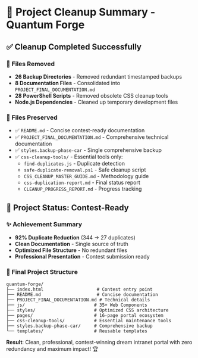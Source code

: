 # 🧹 Project Cleanup Summary - Quantum Forge

## ✅ Cleanup Completed Successfully

### 📁 Files Removed
- **26 Backup Directories** - Removed redundant timestamped backups
- **8 Documentation Files** - Consolidated into `PROJECT_FINAL_DOCUMENTATION.md`
- **28 PowerShell Scripts** - Removed obsolete CSS cleanup tools
- **Node.js Dependencies** - Cleaned up temporary development files

### 📁 Files Preserved
- ✅ `README.md` - Concise contest-ready documentation
- ✅ `PROJECT_FINAL_DOCUMENTATION.md` - Comprehensive technical documentation
- ✅ `styles.backup-phase-car` - Single comprehensive backup
- ✅ `css-cleanup-tools/` - Essential tools only:
  - `find-duplicates.js` - Duplicate detection
  - `safe-duplicate-removal.ps1` - Safe cleanup script
  - `CSS_CLEANUP_MASTER_GUIDE.md` - Methodology guide
  - `css-duplication-report.md` - Final status report
  - `CLEANUP_PROGRESS_REPORT.md` - Progress tracking

## 🎯 Project Status: Contest-Ready

### ✨ Achievement Summary
- **92% Duplicate Reduction** (344 → 27 duplicates)
- **Clean Documentation** - Single source of truth
- **Optimized File Structure** - No redundant files
- **Professional Presentation** - Contest submission ready

### 🚀 Final Project Structure
```
quantum-forge/
├── index.html                    # Contest entry point
├── README.md                     # Concise documentation
├── PROJECT_FINAL_DOCUMENTATION.md # Technical details
├── js/                          # 35+ Web Components
├── styles/                      # Optimized CSS architecture
├── pages/                       # 16-page portal ecosystem
├── css-cleanup-tools/           # Essential maintenance tools
├── styles.backup-phase-car/     # Comprehensive backup
└── templates/                   # Reusable templates
```

**Result**: Clean, professional, contest-winning dream intranet portal with zero redundancy and maximum impact! 🏆
